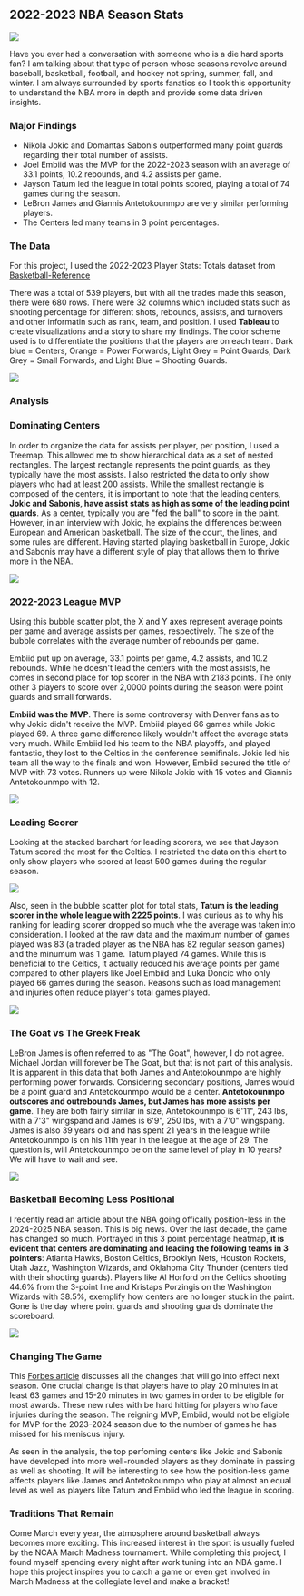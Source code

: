 ## 2022-2023 NBA Season Stats

<img src="images/NBAC.png?raw=true"/>

Have you ever had a conversation with someone who is a die hard sports fan? I am talking about that type of person whose seasons revolve around baseball, basketball, football, and hockey not spring, summer, fall, and winter. I am always surrounded by sports fanatics so I took this opportunity to understand the NBA more in depth and provide some data driven insights. 

### Major Findings

- Nikola Jokic and Domantas Sabonis outperformed many point guards regarding their total number of assists.
- Joel Embiid was the MVP for the 2022-2023 season with an average of 33.1 points, 10.2 rebounds, and 4.2 assists per game.
- Jayson Tatum led the league in total points scored, playing a total of 74 games during the season.
- LeBron James and Giannis Antetokounmpo are very similar performing players.
- The Centers led many teams in 3 point percentages.
  
### The Data

For this project, I used the 2022-2023 Player Stats: Totals dataset from [Basketball-Reference](https://www.basketball-reference.com/leagues/NBA_2023_totals.html)

There was a total of 539 players, but with all the trades made this season, there were 680 rows. There were 32 columns which included stats such as shooting percentage for different shots, rebounds, assists, and turnovers and other informatin such as rank, team, and position. I used **Tableau** to create visualizations and a story to share my findings. The color scheme used is to differentiate the positions that the players are on each team. Dark blue = Centers, Orange = Power Forwards, Light Grey = Point Guards, Dark Grey = Small Forwards, and Light Blue = Shooting Guards. 

<img src="images/Legend.png?raw=true"/>


### Analysis

### Dominating Centers

In order to organize the data for assists per player, per position, I used a Treemap. This allowed me to show hierarchical data as a set of nested rectangles. The largest rectangle represents the point guards, as they typically have the most assists. I also restricted the data to only show players who had at least 200 assists. While the smallest rectangle is composed of the centers, it is important to note that the leading centers, **Jokic and Sabonis, have assist stats as high as some of the leading point guards**. As a center, typically you are "fed the ball" to score in the paint. However, in an interview with Jokic, he explains the differences between European and American basketball. The size of the court, the lines, and some rules are different. Having started playing basketball in Europe, Jokic and Sabonis may have a different style of play that allows them to thrive more in the NBA.

<img src="images/Assists.png?raw=true"/>

### 2022-2023 League MVP

Using this bubble scatter plot, the X and Y axes represent average points per game and average assists per games, respectively. The size of the bubble correlates with the average number of rebounds per game. 

Embiid put up on average, 33.1 points per game, 4.2 assists, and 10.2 rebounds. While he doesn't lead the centers with the most assists, he comes in second place for top scorer in the NBA with 2183 points. The only other 3 players to score over 2,0000 points during the season were point guards and small forwards. 

**Embiid was the MVP**. There is some controversy with Denver fans as to why Jokic didn't receive the MVP. Embiid played 66 games while Jokic played 69. A three game difference likely wouldn't affect the average stats very much. While Embiid led his team to the NBA playoffs, and played fantastic, they lost to the Celtics in the conference semifinals. Jokic led his team all the way to the finals and won. However, Embiid secured the title of MVP with 73 votes. Runners up were Nikola Jokic with 15 votes and Giannis Antetokounmpo with 12.

<img src="images/BubbleA.png?raw=true"/>

### Leading Scorer

Looking at the stacked barchart for leading scorers, we see that Jayson Tatum scored the most for the Celtics. I restricted the data on this chart to only show players who scored at least 500 games during the regular season.

<img src="images/Lscorers.png?raw=true"/>

Also, seen in the bubble scatter plot for total stats, **Tatum is the leading scorer in the whole league with 2225 points**. I was curious as to why his ranking for leading scorer dropped so much whe the average was taken into consideration. I looked at the raw data and the maximum number of games played was 83 (a traded player as the NBA has 82 regular season games) and the minumum was 1 game. Tatum played 74 games. While this is beneficial to the Celtics, it actually reduced his average points per game compared to other players like Joel Embiid and Luka Doncic who only played 66 games during the season. Reasons such as load management and injuries often reduce player's total games played. 

<img src="images/BubbleT.png?raw=true"/>

### The Goat vs The Greek Freak

LeBron James is often referred to as "The Goat", however, I do not agree. Michael Jordan will forever be The Goat, but that is not part of this analysis. It is apparent in this data that both James and Antetokounmpo are highly performing power forwards. Considering secondary positions, James would be a point guard and Antetokounmpo would be a center. **Antetokounmpo outscores and outrebounds James, but James has more assists per game**. They are both fairly similar in size, Antetokounmpo is 6'11", 243 lbs, with a 7'3" wingspand and James is 6'9", 250 lbs, with a 7'0" wingspang. James is also 39 years old and has spent 21 years in the league while Antetokounmpo is on his 11th year in the league at the age of 29. The question is, will Antetokounmpo be on the same level of play in 10 years? We will have to wait and see. 

<img src="images/BubbleT.png?raw=true"/>

### Basketball Becoming Less Positional

I recently read an article about the NBA going offically position-less in the 2024-2025 NBA season. This is big news. Over the last decade, the game has changed so much. Portrayed in this 3 point percentage heatmap, **it is evident that centers are dominating and leading the following teams in 3 pointers**: Atlanta Hawks, Boston Celtics, Brooklyn Nets, Houston Rockets, Utah Jazz, Washington Wizards, and Oklahoma City Thunder (centers tied with their shooting guards). Players like Al Horford on the Celtics shooting 44.6% from the 3-point line and Kristaps Porzingis on the Washington Wizards with 38.5%, exemplify how centers are no longer stuck in the paint. Gone is the day where point guards and shooting guards dominate the scoreboard. 

<img src="images/3pt.png?raw=true"/>

### Changing The Game

This [Forbes article](https://www.forbes.com/sites/bryantoporek/2024/02/29/how-the-nbas-65-game-rule-for-awards-impacts-players-contract-bonuses/?sh=6807625534e3) discusses all the changes that will go into effect next season. One crucial change is that players have to play 20 minutes in at least 63 games and 15-20 minutes in two games in order to be eligible for most awards. These new rules with be hard hitting for players who face injuries during the season. The reigning MVP, Embiid, would not be eligible for MVP for the 2023-2024 season due to the number of games he has missed for his meniscus injury. 

As seen in the analysis, the top perfoming centers like Jokic and Sabonis have developed into more well-rounded players as they dominate in passing as well as shooting. It will be interesting to see how the position-less game affects players like James and Antetokounmpo who play at almost an equal level as well as players like Tatum and Embiid who led the league in scoring. 

### Traditions That Remain
Come March every year, the atmosphere around basketball always becomes more exciting. This increased interest in the sport is usually fueled by the NCAA March Madness tournament. While completing this project, I found myself spending every night after work tuning into an NBA game. I hope this project inspires you to catch a game or even get involved in March Madness at the collegiate level and make a bracket!
